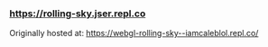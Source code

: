 ### <https://rolling-sky.jser.repl.co>
Originally hosted at: <https://webgl-rolling-sky--iamcaleblol.repl.co/>
